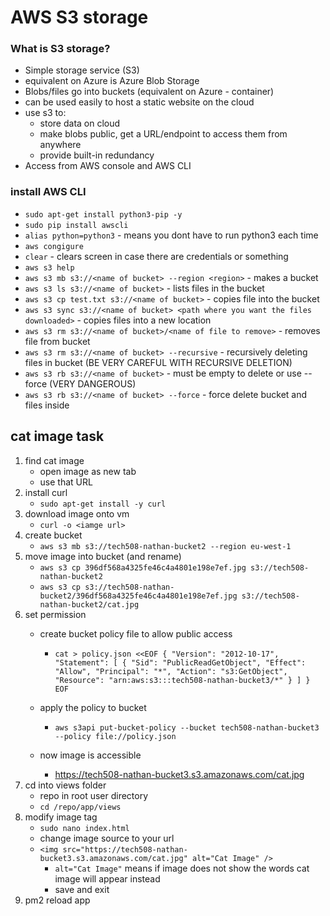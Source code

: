 # AWS S3 storage

### What is S3 storage?
- Simple storage service (S3)
- equivalent on Azure is Azure Blob Storage
- Blobs/files go into buckets (equivalent on Azure - container)
- can be used easily to host a static website on the cloud
- use s3 to:
  - store data on cloud
  - make blobs public, get a URL/endpoint to access them from anywhere
  - provide built-in redundancy
- Access from AWS console and AWS CLI 

### install AWS CLI
- `sudo apt-get install python3-pip -y`
- `sudo pip install awscli`
- `alias python=python3` - means you dont have to run python3 each time
- `aws congigure`
- `clear` - clears screen in case there are credentials or something
- `aws s3 help`
- `aws s3 mb s3://<name of bucket> --region <region>` - makes a bucket
- `aws s3 ls s3://<name of bucket>` - lists files in the bucket
- `aws s3 cp test.txt s3://<name of bucket>` - copies file into the bucket
- `aws s3 sync s3://<name of bucket> <path where you want the files downloaded>` - copies files into a new location
- `aws s3 rm s3://<name of bucket>/<name of file to remove>` - removes file from bucket
- `aws s3 rm s3://<name of bucket> --recursive` - recursively deleting files in bucket (BE VERY CAREFUL WITH RECURSIVE DELETION)
- `aws s3 rb s3://<name of bucket>` - must be empty to delete or use --force (VERY DANGEROUS)
- `aws s3 rb s3://<name of bucket> --force` - force delete bucket and files inside


## cat image task

1. find cat image
   - open image as new tab
   - use that URL
2. install curl
   - `sudo apt-get install -y curl`
3. download image onto vm
   - `curl -o <iamge url>`
4. create bucket
   - `aws s3 mb s3://tech508-nathan-bucket2 --region eu-west-1`
5. move image into bucket (and rename)
   - `aws s3 cp 396df568a4325fe46c4a4801e198e7ef.jpg s3://tech508-nathan-bucket2`
   - `aws s3 cp s3://tech508-nathan-bucket2/396df568a4325fe46c4a4801e198e7ef.jpg s3://tech508-nathan-bucket2/cat.jpg`
6. set permission
   - create bucket policy file to allow public access
     - `cat > policy.json <<EOF
{
  "Version": "2012-10-17",
  "Statement": [
    {
      "Sid": "PublicReadGetObject",
      "Effect": "Allow",
      "Principal": "*",
      "Action": "s3:GetObject",
      "Resource": "arn:aws:s3:::tech508-nathan-bucket3/*"
    }
  ]
}
EOF`

   - apply the policy to bucket
     - `aws s3api put-bucket-policy --bucket tech508-nathan-bucket3 --policy file://policy.json`
   - now image is accessible
     - https://tech508-nathan-bucket3.s3.amazonaws.com/cat.jpg  
7. cd into views folder
   - repo in root user directory
   - `cd /repo/app/views`
8. modify image tag
   - `sudo nano index.html`
   - change image source to your url
   - `<img src="https://tech508-nathan-bucket3.s3.amazonaws.com/cat.jpg" alt="Cat Image" />`
     - `alt="Cat Image"` means if image does not show the words cat image will appear instead
     - save and exit
9. pm2 reload app


